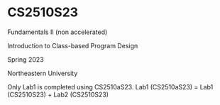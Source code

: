 # CS2510S23

Fundamentals II (non accelerated)

Introduction to Class-based Program Design

Spring 2023

Northeastern University

Only Lab1 is completed using CS2510aS23. Lab1 (CS2510aS23)  = Lab1 (CS2510S23) + Lab2 (CS2510S23)

